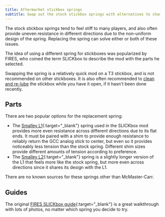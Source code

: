 ```yaml
---
title: Aftermarket stickbox springs
subtitle: Swap out the stock stickbox springs with alternatives to change the feel of the resistance.
---
```


The stock stickbox springs tend to feel stiff to many players, and also often provide uneven resistance in different directions due to the non-uniform design of the spring. Replacing the spring can solve either or both of these issues.

The idea of using a different spring for stickboxes was popularized by FIRES, who coined the term SLICKbox to describe the mod with the parts he selected.

Swapping the spring is a relatively quick mod on a T3 stickbox, and is not recommended on other stickboxes. It is also often recommended to [clean and re-lube](./lubing.md) the stickbox while you have it open, if it hasn't been done recently.

## Parts

There are two popular options for the replacement spring:

- The [Smalley L1](https://www.mcmaster.com/1561T1/){:target="\_blank"} spring used in the SLICKbox mod provides more even resistance across different directions due to its flat ends. It must be paired with a shim to provide enough resistance to reliably return the GCC analog stick to center, but even so it provides noticeably less tension than the stock spring. Different shim sizes provide different amounts of tension according to preference.
- The [Smalley L2](https://www.mcmaster.com/1561T2/){:target="\_blank"} spring is a slightly longer version of the L1 that feels more like the stock spring, but more even across directions since it shares its design with the L1.

There are no known sources for these springs other than McMaster-Carr.

## Guides

The original [FIRES SLICKbox guide](https://firescc.com/mod-guides#/fires-slickbox){:target="\_blank"} is a great walkthrough with lots of photos, no matter which spring you decide to try.

